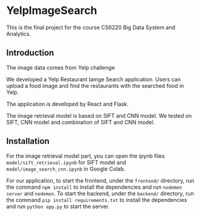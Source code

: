 # YelpImageSearch
This is the final project for the course CS6220 Big Data System and Analytics.

## Introduction
The image data comes from Yelp challenge

We developed a Yelp Restaurant Iamge Search application. Users can upload a food image and find the restaurants with the searched food in Yelp. 

The application is developed by React and Flask.

The image retrieval model is based on SIFT and CNN model. We tested on SIFT, CNN model and combination of SIFT and CNN model. 

## Installation

For the image retrieval model part, you can open the ipynb files ```model/sift_retrieval.ipynb``` for SIFT model and ```model/image_search_cnn.ipynb``` in Google Colab. 

For our application, to start the frontend, under the ```frontend/``` directory, run the command ```npm install``` to install the dependencies and run ```nodemon server``` and ```nodemon```. To start the backend, under the ```backend/``` directory, run the command ```pip install requirements.txt``` to install the dependencies and run ```python app.py``` to start the server.
